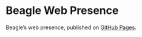 # Beagle Web Presence

Beagle’s web presence, published on [GitHub Pages](https://m1cm1c.github.io/Beagle/branches/eclipse-gui-prototype-and-the-tiny-wizard-of-dialogia).